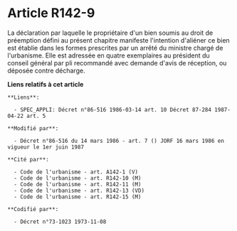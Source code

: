 # Article R142-9

La déclaration par laquelle le propriétaire d'un bien soumis au droit de préemption défini au présent chapitre manifeste
l'intention d'aliéner ce bien est établie dans les formes prescrites par un arrêté du ministre chargé de l'urbanisme. Elle
est adressée en quatre exemplaires au président du conseil général par pli recommandé avec demande d'avis de réception, ou
déposée contre décharge.

**Liens relatifs à cet article**

	**Liens**:

	  - SPEC_APPLI: Décret n°86-516 1986-03-14 art. 10 Décret 87-284 1987-04-22 art. 5

	**Modifié par**:

	  - Décret n°86-516 du 14 mars 1986 - art. 7 () JORF 16 mars 1986 en vigueur le 1er juin 1987

	**Cité par**:

	  - Code de l'urbanisme - art. A142-1 (V)
	  - Code de l'urbanisme - art. R142-10 (M)
	  - Code de l'urbanisme - art. R142-11 (M)
	  - Code de l'urbanisme - art. R142-13 (VD)
	  - Code de l'urbanisme - art. R142-15 (M)

	**Codifié par**:

	  - Décret n°73-1023 1973-11-08
